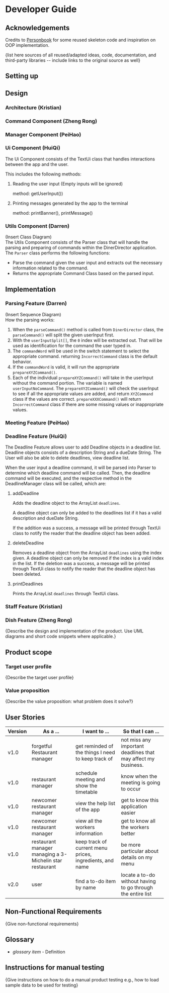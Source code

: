 # Developer Guide

## Acknowledgements
Credits to [Personbook](https://github.com/nus-cs2113-AY2223S2/personbook)
for some reused skeleton code and inspiration on OOP implementation.

{list here sources of all reused/adapted ideas, code, documentation, and third-party libraries -- include links to the original source as well}

## Setting up

## Design 
### Architecture (Kristian)
### Command Component (Zheng Rong)
### Manager Component (PeiHao)
### Ui Component (HuiQi)
The Ui Component consists of the TextUi class that handles interactions between the app and the user.

This includes the following methods:
1. Reading the user input (Empty inputs will be ignored)

    method: getUserInput())
2. Printing messages generated by the app to the terminal

    method: printBanner(), printMessage()

### Utils Component (Darren)
(Insert Class Diagram)  
The Utils Component consists of the Parser class that will handle the parsing and preparing of commands within the DinerDirector application.  
The `Parser` class performs the following functions: 
* Parse the command given the user input and extracts out the necessary information related to the command.
* Returns the appropriate Command Class based on the parsed input.

## Implementation
### Parsing Feature (Darren)
(Insert Sequence Diagram)  
How the parsing works:
1. When the `parseCommand()` method is called from `DinerDirector` class, the `parseCommand()` will split the given userInput first.
2. With the `userInputSplit[]`, the `0` index will be extracted out. That will be used as identification for the command the user typed in.
3. The `commandWord` will be used in the switch statement to select the appropriate command. returning `IncorrectCommand` class is the default behavior.
4. If the `commandWord` is valid, it will run the appropriate `prepareXYZCommand()`.
5. Each of the individual `prepareXYZCommand()` will take in the userInput without the command portion. The variable is named `userInputNoCommand`. The `prepareXYZCommand()` will check the userInput to see if all the appropriate values are added, and return `XYZCommand` class if the values are correct. `prepareXXXCommand()` will return `IncorrectCommand` class if there are some missing values or inappropriate values.
### Meeting Feature (PeiHao)
### Deadline Feature (HuiQi)
The Deadline Feature allows user to add Deadline objects in a deadline list.
Deadline objects consists of a description String and a dueDate String.
The User will also be able to delete deadlines, view deadline list.

When the user input a deadline command, it will be parsed into Parser to determine which deadline command will be called.
Then, the deadline command will be executed, and the respective method in the DeadlineManager class will be called, which are:
1. addDeadline 

    Adds the deadline object to the ArrayList `deadlines`.
    
    A deadline object can only be added to the deadlines list if it has a valid description and dueDate String.
    
    If the addition was a success, a message will be printed through TextUi class to notify the reader that the deadline object has been added.


2. deleteDeadline

    Removes a deadline object from the ArrayList `deadlines` using the index given.
    A deadline object can only be removed if the index is a valid index in the list.
    If the deletion was a success, a message will be printed through TextUi class to notify the reader that the deadline object has been deleted.

3. printDeadlines

    Prints the ArrayList `deadlines` through TextUi class.
### Staff Feature (Kristian)
### Dish Feature (Zheng Rong)
{Describe the design and implementation of the product. Use UML diagrams and short code snippets where applicable.}


## Product scope
### Target user profile

{Describe the target user profile}

### Value proposition

{Describe the value proposition: what problem does it solve?}

## User Stories

|Version| As a ... | I want to ... | So that I can ...|
|--------|----------|---------------|------------------|
|v1.0|forgetful Restaurant manager|get reminded of the things I need to keep track of| not miss any important deadlines that may affect my business.|
|v1.0|restaurant manager|schedule meeting and show the timetable| know when the meeting is going to occur|
|v1.0|newcomer restaurant manager|view the help list of the app| get to know this application easier|
|v1.0|newcomer restaurant manager|view all the workers information| get to know all the workers better|
|v1.0|restaurant manager managing a 3-Michelin star restaurant|keep track of current menu prices, ingredients, and name| be more particular about details on my menu|
|v2.0|user|find a to-do item by name|locate a to-do without having to go through the entire list|

## Non-Functional Requirements

{Give non-functional requirements}

## Glossary

* *glossary item* - Definition

## Instructions for manual testing

{Give instructions on how to do a manual product testing e.g., how to load sample data to be used for testing}

